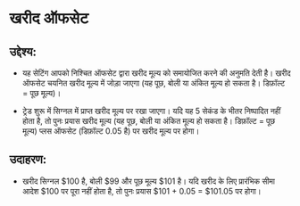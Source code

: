 # **खरीद ऑफसेट**

## उद्देश्य:

- यह सेटिंग आपको निश्चित ऑफसेट द्वारा खरीद मूल्य को समायोजित करने की अनुमति देती है। खरीद ऑफसेट चयनित खरीद मूल्य में जोड़ा जाएगा (यह पूछ, बोली या अंकित मूल्य हो सकता है। डिफ़ॉल्ट = पूछ मूल्य)।

- ट्रेड शुरू में सिग्नल में प्राप्त खरीद मूल्य पर रखा जाएगा। यदि यह 5 सेकंड के भीतर निष्पादित नहीं होता है, तो पुनः प्रयास खरीद मूल्य (यह पूछ, बोली या अंकित मूल्य हो सकता है। डिफ़ॉल्ट = पूछ मूल्य) प्लस ऑफसेट (डिफ़ॉल्ट 0.05 है) पर खरीद मूल्य पर होगा।

## उदाहरण:

- खरीद सिग्नल $100 है, बोली $99 और पूछ मूल्य $101 है। यदि खरीद के लिए प्रारंभिक सीमा आदेश $100 पर पूरा नहीं होता है, तो पुनः प्रयास $101 + 0.05 = $101.05 पर होगा।
